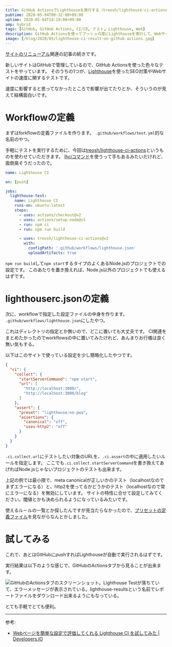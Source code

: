 ```yaml
---
title: GitHub ActionsでLighthouseを実行する（treosh/lighthouse-ci-actions@v2使用）
pubtime: 2020-05-04T00:32:00+09:00
uptime: 2020-05-04T14:19:00+09:00
amp: hybrid
tags: [GitHub, GitHub Actions, CI/CD, テスト, Lighthouse, Web]
description: GitHub Actionsを使ってプッシュの度にLighthouseを実行して、WebサイトのSEO対策の状況を自動的にテストしてもらう方法です。テスト結果はActionsのログから見れる他、Artifactとしても保存されます。
image: [/blog/2020/05/lighthouse-ci-result-on-github-actions.jpg]
---
```


[サイトのリニューアル](/blog/2020/05/blanktar-renewal)関連の記事の続きです。

新しいサイトはGitHubで管理しているので、GitHub Actionsを使った色々なテストをやっています。
そのうちの1つが、[Lighthouse](https://github.com/GoogleChrome/lighthouse)を使ったSEO対策やWebサイトの速度に関するテストです。

速度に影響すると思ってなかったところで影響が出てたりとか、そういうのが見えて結構面白いです。


# Workflowの定義

まずはforkflowの定義ファイルを作ります。
`.github/workflows/test.yml`的な名前のやつ。

手軽にテストを実行するために、今回は[treosh/lighthouse-ci-actions](https://github.com/treosh/lighthouse-ci-action)というものを使わせていただきます。
[lhciコマンド](https://github.com/GoogleChrome/lighthouse-ci/blob/master/docs/cli.md)を使うって手もあるみたいだけれど、面倒臭そうだったので。

``` yaml
name: Lighthouse CI

on: [push]

jobs:
  lighthouse-test:
    name: Lighthouse CI
    runs-on: ubuntu-latest
    steps:
      - uses: actions/checkout@v2
      - uses: actions/setup-node@v1
      - run: npm ci
      - run: npm run build

      - uses: treosh/lighthouse-ci-actions@v2
        with:
          configPath: '.github/workflows/lighthouse.json'
          uploadArtifacts: true
```

`npm run build`して`npm start`するタイプのよくあるNode.jsのプロジェクトでの設定です。
このあたりを置き換えれば、Node.js以外のプロジェクトでも使えるはずです。


# lighthouserc.jsonの定義

次に、workflowで指定した設定ファイルの中身を作ります。
`.github/workflows/lighthouse.json`にしたやつ。

これはディレクトリの指定とか無いので、どこに置いても大丈夫です。
CI関連をまとめたかったのでworkflowsの中に置いてみたけれど、あんまりお行儀は良く無い気もする。

以下はこのサイトで使っている設定を少し簡略化したやつです。

``` json
{
  "ci": {
    "collect": {
      "startServerCommand": "npm start",
      "url": [
        "http://localhost:3000/",
        "http://localhost:3000/blog"
      ]
    },
    "assert": {
      "preset": "lighthouse:no-pwa",
      "assertions": {
        "canonical": "off",
        "uses-http2": "off"
      }
    }
  }
}
```

`.ci.collect.url`にテストしたい対象のURLを、`.ci.assert`の中に適用したいルールを指定します。
ここでも`.ci.collect.startServerCommand`を書き換えてあげればNode.jsじゃないプロジェクトのテストも出来ます。

上記の例では最小限で、meta canonicalが正しいかのテスト（localhostなのでまずエラーになる）と、http2を使ってるかどうかのテスト（localhostなので常にエラーになる）を無効にしています。
サイトの特性に合せて設定してみてください。閾値とかも決められるようになっているみたいです。

使えるルールの一覧とか探したんですが見当たらなかったので、[プリセットの定義ファイル](https://github.com/GoogleChrome/lighthouse-ci/blob/master/packages/utils/src/presets/all.js)を見ながらなんとかしました。


# 試してみる

これで、あとはGitHubにpushすればLighthouseが自動で実行されるはずです。

実行結果は以下のような感じで、GitHubのActionsタブから見ることが出来ます。

![GitHubのActionsタブのスクリーンショット。Lighthouse Testが落ちていて、エラーメッセージが表示されている。lighthouse-resultsという名前でレポートファイルをダウンロード出来るようにもなっている。](/blog/2020/05/lighthouse-ci-result-on-github-actions.jpg "1280x922")

とても手軽でとても便利。

---

参考:
- [Webページを簡単な設定で評価してくれる Lighthouse CI を試してみた | Developers.IO](https://dev.classmethod.jp/articles/lighthouse-ci/)
